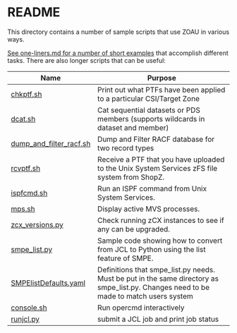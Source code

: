 # README

This directory contains a number of sample scripts that use ZOAU in various ways.

[See one-liners.md for a number of short examples](one-liners.md) that accomplish different tasks.
There are also longer scripts that can be useful:

|Name|Purpose|
|----|-------|
|[chkptf.sh](chkptf.sh)|Print out what PTFs have been applied to a particular CSI/Target Zone|
|[dcat.sh](dcat.sh)|Cat sequential datasets or PDS members (supports wildcards in dataset and member)|
|[dump_and_filter_racf.sh](dump_and_filter_racf.sh)|Dump and Filter RACF database for two record types|
|[rcvptf.sh](rcvptf.sh)|Receive a PTF that you have uploaded to the Unix System Services zFS file system from ShopZ.|
|[ispfcmd.sh](ispfcmd.sh)|Run an ISPF command from Unix System Services.|
|[mps.sh](mps.sh)|Display active MVS processes.|
|[zcx_versions.py](zcx_versions.py)|Check running zCX instances to see if any can be upgraded.|
|[smpe_list.py](smpe_list.py)|Sample code showing how to convert from JCL to Python using the list feature of SMPE.|
|[SMPElistDefaults.yaml](SMPElistDefaults.yaml)|Definitions that smpe_list.py needs. Must be put in the same directory as smpe_list.py. Changes need to be made to match users system|
|[console.sh](console.sh)|Run opercmd interactively|
|[runjcl.py](runjcl.py)| submit a JCL job and print job status |

